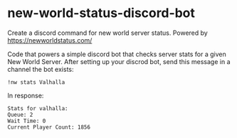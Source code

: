 # new-world-status-discord-bot
Create a discord command for new world server status. Powered by https://newworldstatus.com/

Code that powers a simple discord bot that checks server stats for a given New World Server. 
After setting up your discrod bot, send this message in a channel the bot exists:
```
!nw stats Valhalla
```
In response:
```
Stats for valhalla:
Queue: 2
Wait Time: 0
Current Player Count: 1856
```
